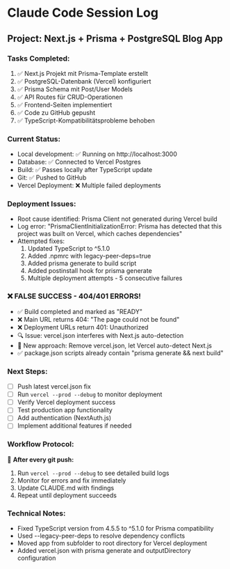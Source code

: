 # Claude Code Session Log

## Project: Next.js + Prisma + PostgreSQL Blog App

### Tasks Completed:
1. ✅ Next.js Projekt mit Prisma-Template erstellt
2. ✅ PostgreSQL-Datenbank (Vercel) konfiguriert
3. ✅ Prisma Schema mit Post/User Models
4. ✅ API Routes für CRUD-Operationen
5. ✅ Frontend-Seiten implementiert
6. ✅ Code zu GitHub gepusht
7. ✅ TypeScript-Kompatibilitätsprobleme behoben

### Current Status:
- Local development: ✅ Running on http://localhost:3000
- Database: ✅ Connected to Vercel Postgres
- Build: ✅ Passes locally after TypeScript update
- Git: ✅ Pushed to GitHub
- Vercel Deployment: ❌ Multiple failed deployments

### Deployment Issues:
- Root cause identified: Prisma Client not generated during Vercel build
- Log error: "PrismaClientInitializationError: Prisma has detected that this project was built on Vercel, which caches dependencies"
- Attempted fixes:
  1. Updated TypeScript to ^5.1.0
  2. Added .npmrc with legacy-peer-deps=true  
  3. Added prisma generate to build script
  4. Added postinstall hook for prisma generate
  5. Multiple deployment attempts - 5 consecutive failures

### ❌ FALSE SUCCESS - 404/401 ERRORS!
- ✅ Build completed and marked as "READY"
- ❌ Main URL returns 404: "The page could not be found"
- ❌ Deployment URLs return 401: Unauthorized
- 🔍 Issue: vercel.json interferes with Next.js auto-detection
- 🔧 New approach: Remove vercel.json, let Vercel auto-detect Next.js
- ✅ package.json scripts already contain "prisma generate && next build"

### Next Steps:
- [ ] Push latest vercel.json fix
- [ ] Run `vercel --prod --debug` to monitor deployment
- [ ] Verify Vercel deployment success
- [ ] Test production app functionality
- [ ] Add authentication (NextAuth.js)
- [ ] Implement additional features if needed

### Workflow Protocol:
🔄 **After every git push:**
1. Run `vercel --prod --debug` to see detailed build logs
2. Monitor for errors and fix immediately
3. Update CLAUDE.md with findings
4. Repeat until deployment succeeds

### Technical Notes:
- Fixed TypeScript version from 4.5.5 to ^5.1.0 for Prisma compatibility
- Used --legacy-peer-deps to resolve dependency conflicts
- Moved app from subfolder to root directory for Vercel deployment
- Added vercel.json with prisma generate and outputDirectory configuration